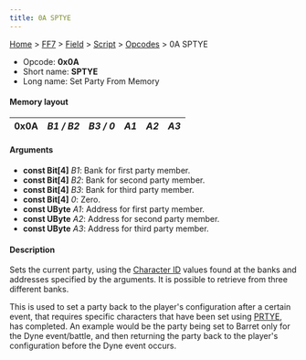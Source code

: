 ```yaml
---
title: 0A SPTYE
---
```


[Home](/ff7-flat-wiki/Main%20Page.md) > [FF7](/ff7-flat-wiki/FF7.md) > [Field](/ff7-flat-wiki/FF7/Field.md) > [Script](/ff7-flat-wiki/FF7/Field/Script.md) > [Opcodes](/ff7-flat-wiki/FF7/Field/Script/Opcodes.md) > 0A SPTYE

-   Opcode: **0x0A**
-   Short name: **SPTYE**
-   Long name: Set Party From Memory

#### Memory layout

| 0x0A | *B1 / B2* | *B3 / 0* | *A1* | *A2* | *A3* |
|------|-----------|----------|------|------|------|

#### Arguments

-   **const Bit\[4\]** *B1*: Bank for first party member.
-   **const Bit\[4\]** *B2*: Bank for second party member.
-   **const Bit\[4\]** *B3*: Bank for third party member.
-   **const Bit\[4\]** *0*: Zero.
-   **const UByte** *A1*: Address for first party member.
-   **const UByte** *A2*: Address for second party member.
-   **const UByte** *A3*: Address for third party member.

#### Description

Sets the current party, using the [Character ID][] values found at the
banks and addresses specified by the arguments. It is possible to
retrieve from three different banks.

This is used to set a party back to the player's configuration after a
certain event, that requires specific characters that have been set
using [PRTYE][], has completed. An example would be the party being set
to Barret only for the Dyne event/battle, and then returning the party
back to the player's configuration before the Dyne event occurs.

  [Character ID]: /ff7-flat-wiki/FF7/Field/Character%20ID.md "wikilink"
  [PRTYE]: /ff7-flat-wiki/FF7/Field/Script/Opcodes/CA%20PRTYE.md "wikilink"
